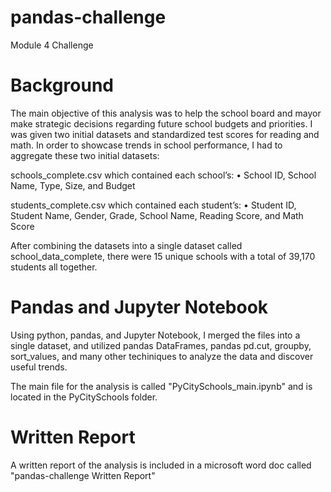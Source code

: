 # pandas-challenge
Module 4 Challenge

# Background
The main objective of this analysis was to help the school board and mayor make strategic decisions regarding future school budgets and priorities. I was given two initial datasets and standardized test scores for reading and math. In order to showcase trends in school performance, I had to aggregate these two initial datasets:

schools_complete.csv which contained each school’s:
•	School ID, School Name, Type, Size, and Budget

students_complete.csv which contained each student’s:
•	Student ID, Student Name, Gender, Grade, School Name, Reading Score, and Math Score

After combining the datasets into a single dataset called school_data_complete, there were 15 unique schools with a total of 39,170 students all together.

# Pandas and Jupyter Notebook
Using python, pandas, and Jupyter Notebook, I merged the files into a single dataset, and utilized pandas DataFrames, pandas pd.cut, groupby, sort_values, and many other techiniques to analyze the data and discover useful trends.

The main file for the analysis is called "PyCitySchools_main.ipynb" and is located in the PyCitySchools folder.

# Written Report
A written report of the analysis is included in a microsoft word doc called "pandas-challenge Written Report"
